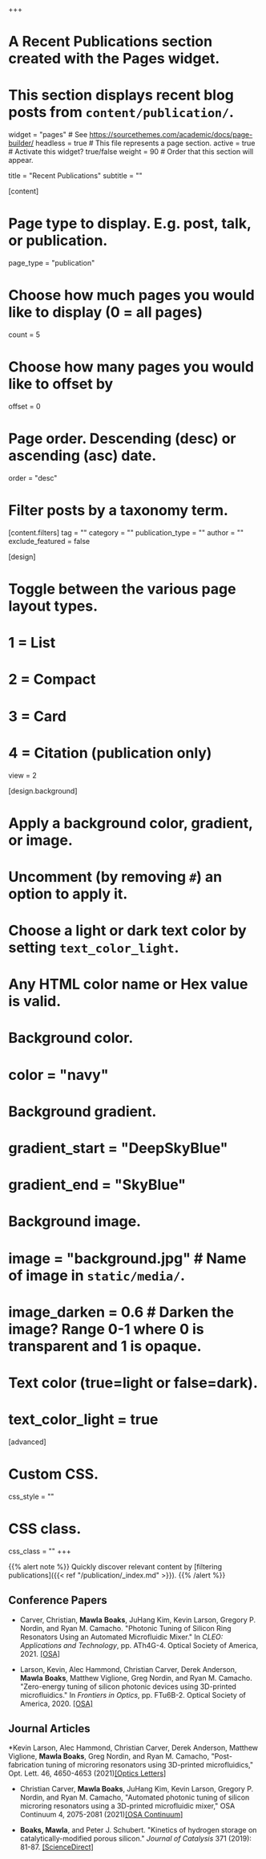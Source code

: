 +++
# A Recent Publications section created with the Pages widget.
# This section displays recent blog posts from `content/publication/`.

widget = "pages"  # See https://sourcethemes.com/academic/docs/page-builder/
headless = true  # This file represents a page section.
active = true  # Activate this widget? true/false
weight = 90  # Order that this section will appear.

title = "Recent Publications"
subtitle = ""

[content]
  # Page type to display. E.g. post, talk, or publication.
  page_type = "publication"
  
  # Choose how much pages you would like to display (0 = all pages)
  count = 5
  
  # Choose how many pages you would like to offset by
  offset = 0

  # Page order. Descending (desc) or ascending (asc) date.
  order = "desc"

  # Filter posts by a taxonomy term.
  [content.filters]
    tag = ""
    category = ""
    publication_type = ""
    author = ""
    exclude_featured = false
  
[design]
  # Toggle between the various page layout types.
  #   1 = List
  #   2 = Compact
  #   3 = Card
  #   4 = Citation (publication only)
  view = 2
  
[design.background]
  # Apply a background color, gradient, or image.
  #   Uncomment (by removing `#`) an option to apply it.
  #   Choose a light or dark text color by setting `text_color_light`.
  #   Any HTML color name or Hex value is valid.
    
  # Background color.
  # color = "navy"
  
  # Background gradient.
  # gradient_start = "DeepSkyBlue"
  # gradient_end = "SkyBlue"
  
  # Background image.
  # image = "background.jpg"  # Name of image in `static/media/`.
  # image_darken = 0.6  # Darken the image? Range 0-1 where 0 is transparent and 1 is opaque.

  # Text color (true=light or false=dark).
  # text_color_light = true  
  
[advanced]
 # Custom CSS. 
 css_style = ""
 
 # CSS class.
 css_class = ""
+++

{{% alert note %}}
Quickly discover relevant content by [filtering publications]({{< ref "/publication/_index.md" >}}).
{{% /alert %}}

## Conference Papers

* Carver, Christian, **Mawla** **Boaks**, JuHang Kim, Kevin Larson, Gregory P. Nordin, and Ryan M. Camacho. "Photonic Tuning of Silicon Ring Resonators Using an Automated Microfluidic Mixer." In _CLEO: Applications and Technology_, pp. ATh4G-4. Optical Society of America, 2021. [[OSA]](https://www.osapublishing.org/abstract.cfm?uri=CLEO_AT-2021-ATh4G.4)

* Larson, Kevin, Alec Hammond, Christian Carver, Derek Anderson, **Mawla** **Boaks**, Matthew Viglione, Greg Nordin, and Ryan M. Camacho. "Zero-energy tuning of silicon photonic devices using 3D-printed microfluidics." In _Frontiers in Optics_, pp. FTu6B-2. Optical Society of America, 2020. [[OSA]](https://www.osapublishing.org/abstract.cfm?uri=FiO-2020-FTu6B.2)

## Journal Articles

*Kevin Larson, Alec Hammond, Christian Carver, Derek Anderson, Matthew Viglione, **Mawla Boaks**, Greg Nordin, and Ryan M. Camacho, "Post-fabrication tuning of microring resonators using 3D-printed microfluidics," Opt. Lett. 46, 4650-4653 (2021)[[Optics Letters]](https://www.osapublishing.org/ol/fulltext.cfm?uri=ol-46-18-4650&id=458684)

* Christian Carver, **Mawla Boaks**, JuHang Kim, Kevin Larson, Gregory P. Nordin, and Ryan M. Camacho, "Automated photonic tuning of silicon microring resonators using a 3D-printed microfluidic mixer," OSA Continuum 4, 2075-2081 (2021)[[OSA Continuum]](https://www.osapublishing.org/osac/fulltext.cfm?uri=osac-4-7-2075)

* __Boaks, Mawla__, and Peter J. Schubert. "Kinetics of hydrogen storage on catalytically-modified porous silicon." _Journal of Catalysis_ 371 (2019): 81-87. [[ScienceDirect]](https://www.sciencedirect.com/science/article/pii/S0021951719300351)